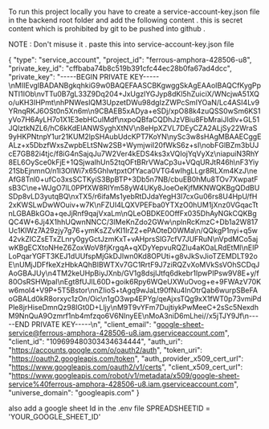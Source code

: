 To run this project locally you have to create a service-account-key.json file in the backend root folder and add the following content . this is secret content which is prohibited by git to be 
pushed into github .

NOTE : Don't misuse it .
paste this into service-account-key.json file

{
  "type": "service_account",
  "project_id": "ferrous-amphora-428506-u8",
  "private_key_id": "cffbaba74b8c519b391cfc44ec28b0fa67ad4dcc",
  "private_key": "-----BEGIN PRIVATE KEY-----\nMIIEvgIBADANBgkqhkiG9w0BAQEFAASCBKgwggSkAgEAAoIBAQCfKygPpNTI1IOb\nvTTu0B7gL33Z9Dq204+JxUgzlYGJyp8dKl5hZuiciX/WNcjwA51XQo/uKH3IHPmt\nhPNWeslQM3UpzetDWu98dgIzZWPcSmIYOaN/Lc4ASI4Lv9YRnqRKJ6OSt0n5Xn6m\n9CBAEB5xADya+eSDj/xpO88k4zuQSS0wSm6KS1yVo7H6AyLH7o1X1E3ebHCuIMdf\nxpoQBfaCQDhJzVBiu8FbMraiJIdIv+GL51JQlztkNZL6/hC6kKdElANWSyghXtNV\n8eHpXZVL7DEyCZA2ALjSy22WraS9yHKPNtnpY1ur21KUM2lpSHAubUdcKPT7KoYN\nySc3w8sHAgMBAAECggEALz+x5DbzfWxsZwpbELtSNw2SB+WymjwiI20fWkS6z+sI\nobFGlBZm3bUJcE7GB82i4tjc/f8iG4nSajqJu7W2Ver4kEDS4ks3xVQIojYqVyXz\niapuiN3RhY8EL6OySce0kFjE+1QSjwaIhUn52tqOFtBRrVWaCp3u+VQqURJtR46h\nF3Yiy21SbEjnmnO/n1l3OlWi7x65GhIwtpxtOfYaca0VTG4wIhgLLgr8RLXm4KzJ\neAfG8Tnl0+ufCo3xsSCTKyiS3BpBTP+3Db5n7NB/cbuEB0hMu8TOv7XwpatFsB3C\ne+WJgO7lL0PPfXW8RIYm58yW4UKy8JoeOeKjfMKNWQKBgQDdBUSDp8vLD3yutqBQ\nxTX5/r6ifaMs1yebRtDJdaYegH3I7cxGu06rs8U4HpU/fH2xKWSLwDwWOuiv+w7K\nFZUI4LQXVPEFba0YTXzO0hUM1jXnz0VGqacTtnLGBABkGOa+qeJjRnf9qajVxaLm\nQLeOBDKE0OffFx035DhAyNGkCQKBgQC4W+6Jj4X1hhUQwnNNCC/3IMeKnZdo2GWw\nplnRcKmzC+Db1a2W817Uc1KlWz7A29zjy7g76+ymKsZZvKI1IrZ2+ePAOteD0WMa\n/QQkgP1nyi+q5w42vkZICZsETxZLnry0gyGctJzmKxT+vAHprsSlG7cfV7JUFRuN\nVpdMCo5ajwKBgECXtoNHeZ6ZoxWoV8fjKrgqA+qXDyYepvuRQZlu4aKOaLRdEtMl\nEIPLoPqarYGFT3KEJ1dUUfspMjGkDJlwn0Kd8OPUti+g8vJkSvJioTZEMDLT92oE\nUMjJDFfkeXzHbkAQhBIBWTXv7GC1RrtF9J7ziRQZvXoMVkSsVOhSCDqJAoGBAJUy\n4TM2keUHpBiyJXnb/GV1g8dsjlJtfq6dkebr1IpwPIPsw9V8E+y/f80OsRSHWpaI\nEgt8fUJlL60D+goik6Rpy6WQeUXWuOvog+e+9FWAzV70Kw6mol4+V9P+5T5Bstor\nnZIioS+tAgq9wJaLt90fNu4InOtrQab6wurpSBeFAoGBALd0kR8orxyc1zOn/Oic\n1gO3wp4EPYg/qeAjxsTQg9xX1fWT0p73vmiPdPle8jrHiseDmnQz98IGt0D+Lljy\nM9T9vYFm7DujtiykPwMeeC+2sSc5NexdhM9NnQuA9Ozmrf1nb4mfzqo6V6NInyEE\nMoA3niD6mLhei//x5jTJY9Jf\n-----END PRIVATE KEY-----\n",
  "client_email": "google-sheet-service@ferrous-amphora-428506-u8.iam.gserviceaccount.com",
  "client_id": "109699480303434634444",
  "auth_uri": "https://accounts.google.com/o/oauth2/auth",
  "token_uri": "https://oauth2.googleapis.com/token",
  "auth_provider_x509_cert_url": "https://www.googleapis.com/oauth2/v1/certs",
  "client_x509_cert_url": "https://www.googleapis.com/robot/v1/metadata/x509/google-sheet-service%40ferrous-amphora-428506-u8.iam.gserviceaccount.com",
  "universe_domain": "googleapis.com"
}

also add a google sheet Id in the .env file 
SPREADSHEETID = 'YOUR_GOOGLE_SHEET_ID'

